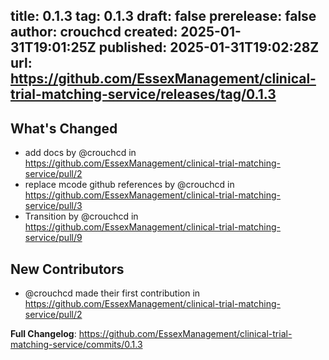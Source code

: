 title:	0.1.3
tag:	0.1.3
draft:	false
prerelease:	false
author:	crouchcd
created:	2025-01-31T19:01:25Z
published:	2025-01-31T19:02:28Z
url:	https://github.com/EssexManagement/clinical-trial-matching-service/releases/tag/0.1.3
--
## What's Changed

* add docs by @crouchcd in https://github.com/EssexManagement/clinical-trial-matching-service/pull/2
* replace mcode github references by @crouchcd in https://github.com/EssexManagement/clinical-trial-matching-service/pull/3
* Transition by @crouchcd in https://github.com/EssexManagement/clinical-trial-matching-service/pull/9

## New Contributors

* @crouchcd made their first contribution in https://github.com/EssexManagement/clinical-trial-matching-service/pull/2

**Full Changelog**: https://github.com/EssexManagement/clinical-trial-matching-service/commits/0.1.3
